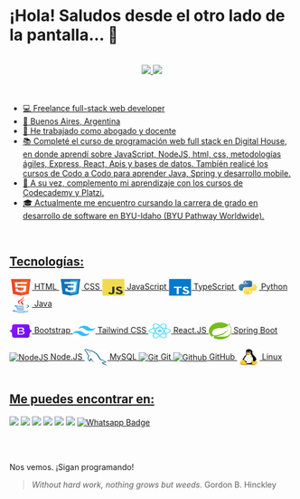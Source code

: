 # ¡Hola! Saludos desde el otro lado de la pantalla... 👋
<br>
<div align="center">
  <a href="https://github.com/antariex">
  <img height="180em" src="https://github-readme-stats.vercel.app/api?username=antariex&show_icons=true&theme=dracula&include_all_commits=true&count_private=true"/>
  <img height="180em" src="https://github-readme-stats.vercel.app/api/top-langs/?username=antariex&layout=compact&langs_count=7&theme=dracula"/>
</div>

<br>
<br>
 
- 💻  Freelance full-stack web developer
- :round_pushpin:  Buenos Aires, Argentina
- :briefcase:  He trabajado como abogado y docente
- :books:  Completé el curso de programación web full stack en Digital House, en donde aprendí sobre JavaScript, NodeJS, html, css, metodologías ágiles, Express, React, Apis y bases de datos. Tambíén realicé los cursos de Codo a Codo para aprender Java, Spring y desarrollo mobile.
- :orange_book:	 A su vez, complemento mi aprendizaje con los cursos de Codecademy y Platzi.
- :mortar_board:  Actualmente me encuentro cursando la carrera de grado en desarrollo de software en BYU-Idaho (BYU Pathway Worldwide). 
<br>
<div dsplay="inline-block">

## Tecnologías:
<img align="center" alt="HTML" height="30" width="40" src="https://raw.githubusercontent.com/devicons/devicon/master/icons/html5/html5-original.svg"> HTML
<img align="center" alt="CSS" height="30" width="40" src="https://raw.githubusercontent.com/devicons/devicon/master/icons/css3/css3-original.svg"> CSS
<img align="center" alt="Js" height="30" width="40" src="https://raw.githubusercontent.com/devicons/devicon/master/icons/javascript/javascript-original.svg"> JavaScript
<img align="center" alt="Js" height="30" width="40" src="https://raw.githubusercontent.com/devicons/devicon/master/icons/typescript/typescript-original.svg"> TypeScript
<img align="center" alt="Python" height="30" width="40" src="https://raw.githubusercontent.com/devicons/devicon/master/icons/python/python-original.svg"> Python
<img align="center" alt="Java" height="30" width="40" src="https://raw.githubusercontent.com/devicons/devicon/master/icons/java/java-original.svg"> Java
<br><br>
<img align="center" alt="Bootstrap" height="30" width="40" src="https://raw.githubusercontent.com/devicons/devicon/master/icons/bootstrap/bootstrap-original.svg"> Bootstrap
<img align="center" alt="Tailwind CSS" height="30" width="40" src="https://raw.githubusercontent.com/devicons/devicon/master/icons/tailwindcss/tailwindcss-plain.svg"> Tailwind CSS
<img align="center" alt="React" height="30" width="40" src="https://raw.githubusercontent.com/devicons/devicon/master/icons/react/react-original.svg"> React.JS
<img align="center" alt="Spring" height="30" width="40" src="https://raw.githubusercontent.com/devicons/devicon/master/icons/spring/spring-original.svg"> Spring Boot
<br><br>
<img align="center" alt="NodeJS" height="30" width="40" src="https://upload.wikimedia.org/wikipedia/commons/thumb/d/d9/Node.js_logo.svg/120px-Node.js_logo.svg.png?20170401104355"> Node.JS
<img align="center" alt="MySQL" height="30" width="40" src="https://raw.githubusercontent.com/devicons/devicon/master/icons/mysql/mysql-original.svg"> MySQL
<img align="center" alt="Git" height="30" width="40" src="https://raw.githubusercontent.com/jmnote/z-icons/master/svg/git.svg"> Git
<img align="center" alt="Github" height="30" width="40" src="https://raw.githubusercontent.com/jmnote/z-icons/master/svg/github.svg"> GitHub
<img align="center" alt="Linux" height="30" width="40" src="https://raw.githubusercontent.com/devicons/devicon/master/icons/linux/linux-original.svg"> Linux
<br><br>
## Me puedes encontrar en:

<a href="https://linktr.ee/antariex" target="_blank"><img src="https://img.shields.io/badge/-LinkTree-%08d474?style=for-the-badge&logo=LinkTree&logoColor=white" target="_blank"></a> 
<a href="https://www.linkedin.com/in/arielantequiera/" target="_blank"><img src="https://img.shields.io/badge/-LinkedIn-%230077B5?style=for-the-badge&logo=linkedin&logoColor=white" target="_blank"></a>
<a href="https://twitter.com/antariex" target="_blank"><img src="https://img.shields.io/badge/Twitter-1DA1F2?style=for-the-badge&logo=twitter&logoColor=white" target="_blank"></a>
<a href="https://www.facebook.com/arielantequiera/" target="_blank"><img src="https://img.shields.io/badge/Facebook-1877F2?style=for-the-badge&logo=facebook&logoColor=white" target="_blank"></a>
<a href="https://www.instagram.com/antariex/" target="_blank"><img src="https://img.shields.io/badge/-Instagram-%23E4405F?style=for-the-badge&logo=instagram&logoColor=white" target="_blank"></a>
<a href = "mailto:arielantequiera@gmail.com"><img src="https://img.shields.io/badge/Gmail-D14836?style=for-the-badge&logo=gmail&logoColor=white" target="_blank"></a>
<a href="https://api.whatsapp.com/send?phone=5491135834708&amp;text=Hola%20Ariel!" rel="nofollow"><img src="https://camo.githubusercontent.com/b4a83ae7eb4418cdd53568a6f4ad49f289aeaaadfbdcaae236be43f380233fc1/68747470733a2f2f696d672e736869656c64732e696f2f62616467652f57686174734170702d3235443336363f7374796c653d666f722d7468652d6261646765266c6f676f3d7768617473617070266c6f676f436f6c6f723d7768697465266c696e6b3d68747470733a2f2f6170692e77686174736170702e636f6d2f73656e643f70686f6e653d3535313139353630393236323826746578743d4f6c2543332541312125323056696e6963697573" alt="Whatsapp Badge" data-canonical-src="https://img.shields.io/badge/WhatsApp-25D366?style=for-the-badge&amp;logo=whatsapp&amp;logoColor=white&amp;link=https://api.whatsapp.com/send?phone=5491135834708&amp;text=Hola%20Ariel!" style="max-width: 100%;"></a>


<br>
<br>

Nos vemos.
¡Sigan programando!
<br>
> *Without hard work, nothing grows but weeds.* Gordon B. Hinckley
